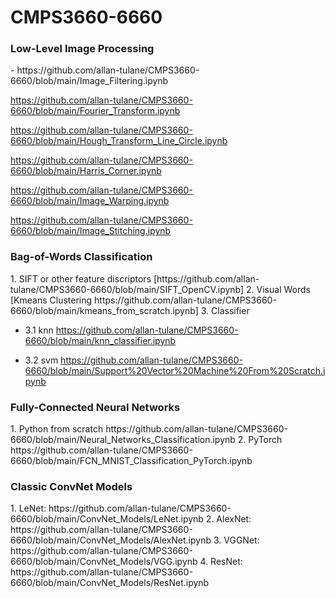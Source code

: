 # CMPS3660-6660

<h3>Low-Level Image Processing</h3>
- 
https://github.com/allan-tulane/CMPS3660-6660/blob/main/Image_Filtering.ipynb

https://github.com/allan-tulane/CMPS3660-6660/blob/main/Fourier_Transform.ipynb

https://github.com/allan-tulane/CMPS3660-6660/blob/main/Hough_Transform_Line_Circle.ipynb

https://github.com/allan-tulane/CMPS3660-6660/blob/main/Harris_Corner.ipynb

https://github.com/allan-tulane/CMPS3660-6660/blob/main/Image_Warping.ipynb

https://github.com/allan-tulane/CMPS3660-6660/blob/main/Image_Stitching.ipynb

<h3>Bag-of-Words Classification</h3>
1. SIFT or other feature discriptors [https://github.com/allan-tulane/CMPS3660-6660/blob/main/SIFT_OpenCV.ipynb]
2. Visual Words [Kmeans Clustering https://github.com/allan-tulane/CMPS3660-6660/blob/main/kmeans_from_scratch.ipynb]
3. Classifier 

  - 3.1 knn https://github.com/allan-tulane/CMPS3660-6660/blob/main/knn_classifier.ipynb
  
  - 3.2 svm https://github.com/allan-tulane/CMPS3660-6660/blob/main/Support%20Vector%20Machine%20From%20Scratch.ipynb


<h3>Fully-Connected Neural Networks</h3>
1. Python from scratch https://github.com/allan-tulane/CMPS3660-6660/blob/main/Neural_Networks_Classification.ipynb
2. PyTorch https://github.com/allan-tulane/CMPS3660-6660/blob/main/FCN_MNIST_Classification_PyTorch.ipynb


<h3>Classic ConvNet Models</h3>
1. LeNet: https://github.com/allan-tulane/CMPS3660-6660/blob/main/ConvNet_Models/LeNet.ipynb
2. AlexNet: https://github.com/allan-tulane/CMPS3660-6660/blob/main/ConvNet_Models/AlexNet.ipynb
3. VGGNet: https://github.com/allan-tulane/CMPS3660-6660/blob/main/ConvNet_Models/VGG.ipynb
4. ResNet: https://github.com/allan-tulane/CMPS3660-6660/blob/main/ConvNet_Models/ResNet.ipynb

